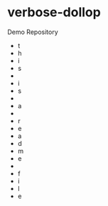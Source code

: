 # verbose-dollop
Demo Repository
* t
* h
* i
* s
* 
* i
* s
*  
* a
* 
* r
* e
* a
* d
* m
* e
* 
* f
* i
* l
* e 
